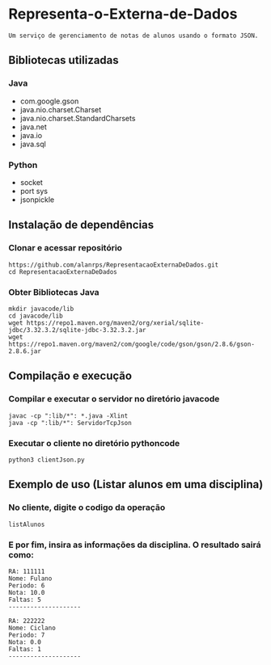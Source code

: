 # Representa-o-Externa-de-Dados
```
Um serviço de gerenciamento de notas de alunos usando o formato JSON. 
```

## Bibliotecas utilizadas

### Java

- com.google.gson
- java.nio.charset.Charset
- java.nio.charset.StandardCharsets
- java.net
- java.io
- java.sql

### Python
- socket 
- port sys
- jsonpickle

## Instalação de dependências

### Clonar e acessar repositório
```
https://github.com/alanrps/RepresentacaoExternaDeDados.git
cd RepresentacaoExternaDeDados
```

### Obter Bibliotecas Java
```
mkdir javacode/lib
cd javacode/lib
wget https://repo1.maven.org/maven2/org/xerial/sqlite-jdbc/3.32.3.2/sqlite-jdbc-3.32.3.2.jar
wget https://repo1.maven.org/maven2/com/google/code/gson/gson/2.8.6/gson-2.8.6.jar
```

## Compilação e execução

### Compilar e executar o servidor no diretório javacode
```
javac -cp ":lib/*": *.java -Xlint
java -cp ":lib/*": ServidorTcpJson 
```

### Executar o cliente no diretório pythoncode
```
python3 clientJson.py
```

## Exemplo de uso (Listar alunos em uma disciplina)

### No cliente, digite o codigo da operação
```
listAlunos
```

### E por fim, insira as informações da disciplina. O resultado sairá como:
```
RA: 111111
Nome: Fulano
Periodo: 6
Nota: 10.0
Faltas: 5
--------------------

RA: 222222
Nome: Ciclano
Periodo: 7
Nota: 0.0
Faltas: 1
--------------------
```


